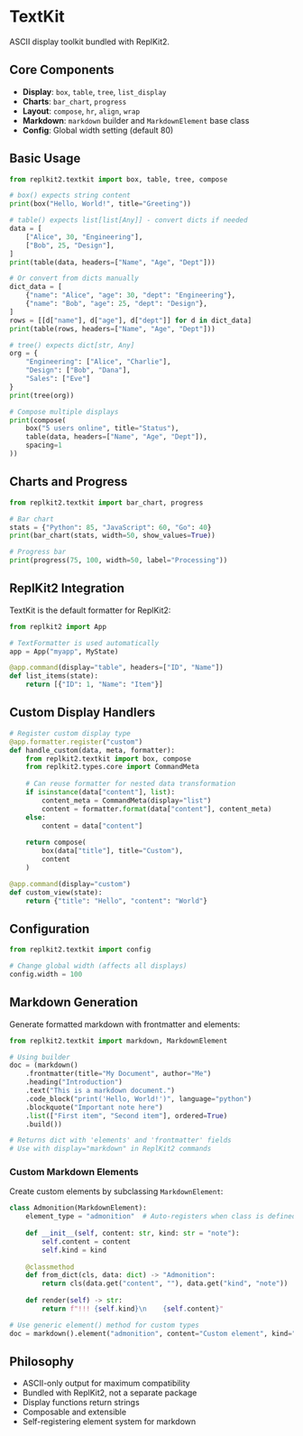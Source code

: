 # TextKit

ASCII display toolkit bundled with ReplKit2.

## Core Components

- **Display**: `box`, `table`, `tree`, `list_display`
- **Charts**: `bar_chart`, `progress`
- **Layout**: `compose`, `hr`, `align`, `wrap`
- **Markdown**: `markdown` builder and `MarkdownElement` base class
- **Config**: Global width setting (default 80)

## Basic Usage

```python
from replkit2.textkit import box, table, tree, compose

# box() expects string content
print(box("Hello, World!", title="Greeting"))

# table() expects list[list[Any]] - convert dicts if needed
data = [
    ["Alice", 30, "Engineering"],
    ["Bob", 25, "Design"],
]
print(table(data, headers=["Name", "Age", "Dept"]))

# Or convert from dicts manually
dict_data = [
    {"name": "Alice", "age": 30, "dept": "Engineering"},
    {"name": "Bob", "age": 25, "dept": "Design"},
]
rows = [[d["name"], d["age"], d["dept"]] for d in dict_data]
print(table(rows, headers=["Name", "Age", "Dept"]))

# tree() expects dict[str, Any]
org = {
    "Engineering": ["Alice", "Charlie"],
    "Design": ["Bob", "Dana"],
    "Sales": ["Eve"]
}
print(tree(org))

# Compose multiple displays
print(compose(
    box("5 users online", title="Status"),
    table(data, headers=["Name", "Age", "Dept"]),
    spacing=1
))
```

## Charts and Progress

```python
from replkit2.textkit import bar_chart, progress

# Bar chart
stats = {"Python": 85, "JavaScript": 60, "Go": 40}
print(bar_chart(stats, width=50, show_values=True))

# Progress bar
print(progress(75, 100, width=50, label="Processing"))
```

## ReplKit2 Integration

TextKit is the default formatter for ReplKit2:

```python
from replkit2 import App

# TextFormatter is used automatically
app = App("myapp", MyState)

@app.command(display="table", headers=["ID", "Name"])
def list_items(state):
    return [{"ID": 1, "Name": "Item"}]
```

## Custom Display Handlers

```python
# Register custom display type
@app.formatter.register("custom")
def handle_custom(data, meta, formatter):
    from replkit2.textkit import box, compose
    from replkit2.types.core import CommandMeta
    
    # Can reuse formatter for nested data transformation
    if isinstance(data["content"], list):
        content_meta = CommandMeta(display="list")
        content = formatter.format(data["content"], content_meta)
    else:
        content = data["content"]
    
    return compose(
        box(data["title"], title="Custom"),
        content
    )

@app.command(display="custom")
def custom_view(state):
    return {"title": "Hello", "content": "World"}
```

## Configuration

```python
from replkit2.textkit import config

# Change global width (affects all displays)
config.width = 100
```

## Markdown Generation

Generate formatted markdown with frontmatter and elements:

```python
from replkit2.textkit import markdown, MarkdownElement

# Using builder
doc = (markdown()
    .frontmatter(title="My Document", author="Me")
    .heading("Introduction")
    .text("This is a markdown document.")
    .code_block("print('Hello, World!')", language="python")
    .blockquote("Important note here")
    .list(["First item", "Second item"], ordered=True)
    .build())

# Returns dict with 'elements' and 'frontmatter' fields
# Use with display="markdown" in ReplKit2 commands
```

### Custom Markdown Elements

Create custom elements by subclassing `MarkdownElement`:

```python
class Admonition(MarkdownElement):
    element_type = "admonition"  # Auto-registers when class is defined
    
    def __init__(self, content: str, kind: str = "note"):
        self.content = content
        self.kind = kind
    
    @classmethod
    def from_dict(cls, data: dict) -> "Admonition":
        return cls(data.get("content", ""), data.get("kind", "note"))
    
    def render(self) -> str:
        return f"!!! {self.kind}\n    {self.content}"

# Use generic element() method for custom types
doc = markdown().element("admonition", content="Custom element", kind="tip").build()
```

## Philosophy

- ASCII-only output for maximum compatibility
- Bundled with ReplKit2, not a separate package
- Display functions return strings
- Composable and extensible
- Self-registering element system for markdown